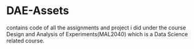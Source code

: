 # DAE-Assets
contains code of all the assignments and project i did under the course Design and Analysis of Experiments(MAL2040) which is a Data Science related course.


